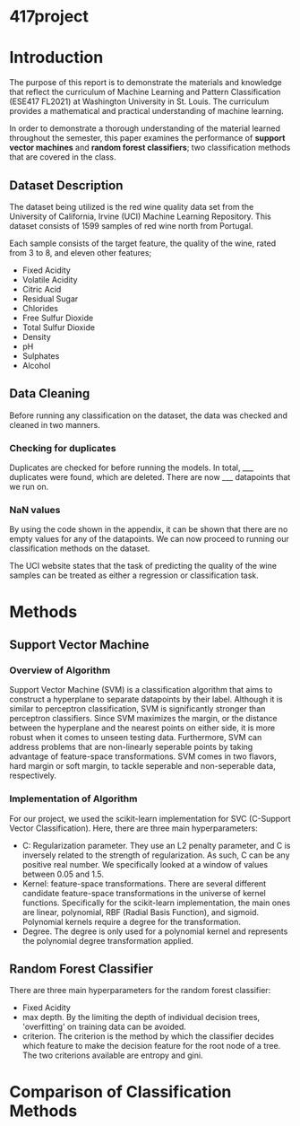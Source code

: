 # 417project

# Introduction
The purpose of this report is to demonstrate the materials and knowledge that reflect the curriculum of Machine Learning and Pattern Classification (ESE417 FL2021) at Washington University in St. Louis. The curriculum provides a mathematical and practical understanding of machine learning.

In order to demonstrate a thorough understanding of the material learned throughout the semester, this paper examines the performance of **support vector machines** and **random forest classifiers**; two classification methods that are covered in the class.
## Dataset Description
The dataset being utilized is the red wine quality data set from the University of California, Irvine (UCI) Machine Learning Repository. This dataset consists of 1599 samples of red wine north from Portugal. 

Each sample consists of the target feature, the quality of the wine, rated from 3 to 8, and eleven other features;
<ul>
  <li>Fixed Acidity</li>
  <li>Volatile Acidity</li>
  <li>Citric Acid</li>
  <li>Residual Sugar</li>
  <li>Chlorides</li>
  <li>Free Sulfur Dioxide</li>
  <li>Total Sulfur Dioxide</li>
  <li>Density</li>
  <li>pH</li>
  <li>Sulphates</li>
  <li>Alcohol</li>
</ul>

## Data Cleaning
Before running any classification on the dataset, the data was checked and cleaned in two manners.
### Checking for duplicates
Duplicates are checked for before running the models. In total, ___ duplicates were found, which are deleted. There are now ___ datapoints that we run on.

### NaN values
By using the code shown in the appendix, it can be shown that there are no empty values for any of the datapoints. We can now proceed to running our classification methods on the dataset.

The UCI website states that the task of predicting the quality of the wine samples can be treated as either a regression or classification task. 

# Methods

## Support Vector Machine

### Overview of Algorithm
Support Vector Machine (SVM) is a classification algorithm that aims to construct a hyperplane to separate datapoints by their label. Although it is similar to perceptron classification, SVM is significantly stronger than perceptron classifiers. Since SVM maximizes the margin, or the distance between the hyperplane and the nearest points on either side, it is more robust when it comes to unseen testing data. Furthermore, SVM can address problems that are non-linearly seperable points by taking advantage of feature-space transformations. SVM comes in two flavors, hard margin or soft margin, to tackle seperable and non-seperable data, respectively. 

### Implementation of Algorithm
For our project, we used the scikit-learn implementation for SVC (C-Support Vector Classification). Here, there are three main hyperparameters: 
<ul>
  <li>C: Regularization parameter.
  They use an L2 penalty parameter, and C is inversely related to the strength of regularization. As such, C can be any positive real number. We specifically looked at a window of values between 0.05 and 1.5. 
  </li>
  <li>Kernel: feature-space transformations.
  There are several different candidate feature-space transformations in the universe of kernel functions. Specifically for the scikit-learn implementation, the main ones are linear, polynomial, RBF (Radial Basis Function), and sigmoid. Polynomial kernels require a degree for the transformation.
  </li>
  <li>
  Degree.
  The degree is only used for a polynomial kernel and represents the polynomial degree transformation applied.
  </li>
</ul>


## Random Forest Classifier

There are three main hyperparameters for the random forest classifier:
<ul>
  <li>Fixed Acidity</li>
  <li>max depth. By the limiting the depth of individual decision trees, 'overfitting' on training data can be avoided. </li>
  <li>criterion. The criterion is the method by which the classifier decides which feature to make the decision feature for the root node of a tree. The two criterions available are entropy and gini.</li>
</ul>

# Comparison of Classification Methods
